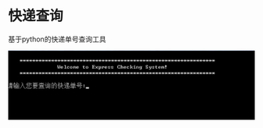 # 快递查询

基于python的快递单号查询工具

![github](https://github.com/jiaxu1234/express_tracking/blob/master/image/1.png?raw=true "github")
